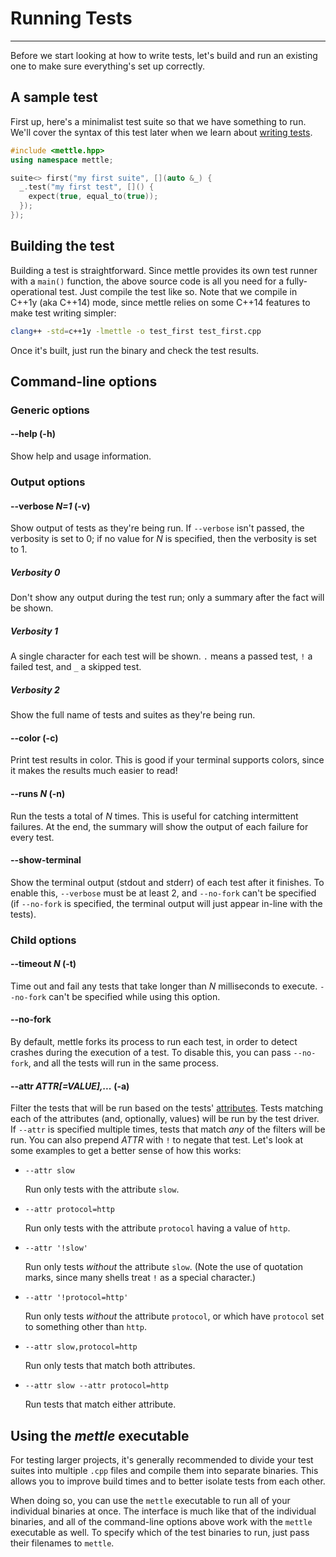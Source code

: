# Running Tests
---

Before we start looking at how to write tests, let's build and run an existing
one to make sure everything's set up correctly.

## A sample test

First up, here's a minimalist test suite so that we have something to run. We'll
cover the syntax of this test later when we learn about [writing
tests](writing-tests.md).

```c++
#include <mettle.hpp>
using namespace mettle;

suite<> first("my first suite", [](auto &_) {
  _.test("my first test", []() {
    expect(true, equal_to(true));
  });
});
```

## Building the test

Building a test is straightforward. Since mettle provides its own test runner
with a `main()` function, the above source code is all you need for a
fully-operational test. Just compile the test like so. Note that we compile in
C++1y (aka C++14) mode, since mettle relies on some C++14 features to make test
writing simpler:

```sh
clang++ -std=c++1y -lmettle -o test_first test_first.cpp
```

Once it's built, just run the binary and check the test results.

## Command-line options

### Generic options

#### --help (-h)

Show help and usage information.

### Output options

#### --verbose *N=1* (-v)

Show output of tests as they're being run. If `--verbose` isn't passed, the
verbosity is set to 0; if no value for *N* is specified, then the verbosity is
set to 1.

##### Verbosity 0

Don't show any output during the test run; only a summary after the fact will
be shown.

##### Verbosity 1

A single character for each test will be shown. `.` means a passed test, `!` a
failed test, and `_` a skipped test.

##### Verbosity 2

Show the full name of tests and suites as they're being run.

#### --color (-c)

Print test results in color. This is good if your terminal supports colors,
since it makes the results much easier to read!

#### --runs *N* (-n)

Run the tests a total of *N* times. This is useful for catching intermittent
failures. At the end, the summary will show the output of each failure for every
test.

#### --show-terminal

Show the terminal output (stdout and stderr) of each test after it finishes. To
enable this, `--verbose` must be at least 2, and `--no-fork` can't be
specified (if `--no-fork` is specified, the terminal output will just appear
in-line with the tests).

### Child options

#### --timeout *N* (-t)

Time out and fail any tests that take longer than *N* milliseconds to execute.
`--no-fork` can't be specified while using this option.

#### --no-fork

By default, mettle forks its process to run each test, in order to detect
crashes during the execution of a test. To disable this, you can pass
`--no-fork`, and all the tests will run in the same process.

#### --attr *ATTR[=VALUE],...* (-a)

Filter the tests that will be run based on the tests'
[attributes](writing-tests.md#test-attributes). Tests matching each of the
attributes (and, optionally, values) will be run by the test driver. If `--attr`
is specified multiple times, tests that match *any* of the filters will be run.
You can also prepend *ATTR* with `!` to negate that test. Let's look at some
examples to get a better sense of how this works:

*   `--attr slow`

    Run only tests with the attribute `slow`.

*   `--attr protocol=http`

    Run only tests with the attribute `protocol` having a value of `http`.

*   `--attr '!slow'`

    Run only tests *without* the attribute `slow`. (Note the use of quotation
    marks, since many shells treat `!` as a special character.)

*   `--attr '!protocol=http'`

    Run only tests *without* the attribute `protocol`, or which have `protocol`
    set to something other than `http`.

*   `--attr slow,protocol=http`

    Run only tests that match both attributes.

*   `--attr slow --attr protocol=http`

    Run tests that match either attribute.

## Using the *mettle* executable

For testing larger projects, it's generally recommended to divide your test
suites into multiple `.cpp` files and compile them into separate binaries. This
allows you to improve build times and to better isolate tests from each other.

When doing so, you can use the `mettle` executable to run all of your individual
binaries at once. The interface is much like that of the individual binaries,
and all of the command-line options above work with the `mettle` executable as
well. To specify which of the test binaries to run, just pass their filenames to
`mettle`.
